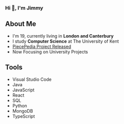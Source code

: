 ### Hi 👋, I'm Jimmy

## About Me
- I'm 19, currently living in **London and Canterbury**
- I study **Computer Science** at The University of Kent
- [PiecePedia Project Released](https://piecepedia.vercel.app)
- Now Focusing on University Projects

## Tools
- Visual Studio Code
- Java
- JavaScript
- React
- SQL
- Python
- MongoDB
- TypeScript

